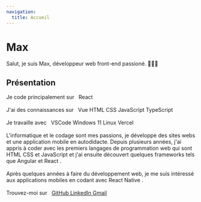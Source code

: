```yaml
---
navigation:
  title: Accueil
---
```


# Max

Salut, je suis Max, développeur web front-end passioné. 👨🏻‍💻

## Présentation

Je code principalement sur &nbsp;
            <span className="me-2 rounded bg-blue-100 px-2.5 py-0.5 text-xs font-medium text-blue-800 dark:bg-blue-900 dark:text-blue-300">
              React
            </span>
            <br />
            <br />
            J'ai des connaissances sur &nbsp;
            <span className="me-2 rounded bg-green-100 px-2.5 py-0.5 text-xs font-medium text-green-800 dark:bg-green-900 dark:text-green-300">
              Vue
            </span>
            <span className="me-2 rounded bg-red-100 px-2.5 py-0.5 text-xs font-medium text-red-800 dark:bg-red-900 dark:text-red-300">
              HTML
            </span>
            <span className="me-2 rounded bg-blue-100 px-2.5 py-0.5 text-xs font-medium text-blue-800 dark:bg-blue-900 dark:text-blue-300">
              CSS
            </span>
            <span className="me-2 rounded bg-yellow-100 px-2.5 py-0.5 text-xs font-medium text-yellow-800 dark:bg-yellow-900 dark:text-yellow-300">
              JavaScript
            </span>
            <span className="me-2 rounded bg-blue-100 px-2.5 py-0.5 text-xs font-medium text-blue-800 dark:bg-blue-900 dark:text-blue-300">
              TypeScript
            </span>
            <br />
            <br />
            Je travaille avec &nbsp;
            <span className="me-2 rounded bg-blue-100 px-2.5 py-0.5 text-xs font-medium text-blue-800 dark:bg-blue-900 dark:text-blue-300">
              VSCode
            </span>
            <span className="me-2 rounded bg-blue-100 px-2.5 py-0.5 text-xs font-medium text-blue-800 dark:bg-blue-900 dark:text-blue-300">
              Windows 11
            </span>
            <span className="me-2 rounded bg-yellow-100 px-2.5 py-0.5 text-xs font-medium text-yellow-800 dark:bg-yellow-900 dark:text-yellow-300">
              Linux
            </span>
            <span className="me-2 rounded bg-gray-100 px-2.5 py-0.5 text-xs font-medium text-gray-800 dark:bg-gray-700 dark:text-gray-300">
              Vercel
            </span>
            <br />
            <br />
            L'informatique et le codage sont mes passions, je développe des sites webs et une
            application mobile en autodidacte. Depuis plusieurs années, j'ai appris à coder avec les premiers langages de programmation web qui sont
            <span className="me-2 rounded bg-red-100 px-2.5 py-0.5 text-xs font-medium text-red-800 dark:bg-red-900 dark:text-red-300">
              HTML
            </span>
            <span className="me-2 rounded bg-blue-100 px-2.5 py-0.5 text-xs font-medium text-blue-800 dark:bg-blue-900 dark:text-blue-300">
              CSS
            </span>
            et
            <span className="me-2 rounded bg-yellow-100 px-2.5 py-0.5 text-xs font-medium text-yellow-800 dark:bg-yellow-900 dark:text-yellow-300">
              JavaScript
            </span>
            et j'ai ensuite découvert quelques frameworks tels que
            <span className="me-2 rounded bg-red-100 px-2.5 py-0.5 text-xs font-medium text-red-800 dark:bg-red-900 dark:text-red-300">
              Angular
            </span>
            et
            <span className="me-2 rounded bg-blue-100 px-2.5 py-0.5 text-xs font-medium text-blue-800 dark:bg-blue-900 dark:text-blue-300">
              React
            </span>.
            <br />
            <br />
            Après quelques années à faire du développement web, je me suis intéressé aux
            applications mobiles en codant avec
            <span className="me-2 rounded bg-blue-100 px-2.5 py-0.5 text-xs font-medium text-blue-800 dark:bg-blue-900 dark:text-blue-300">
              React Native
            </span>
            .
            <br />
            <br />
            Trouvez-moi sur &nbsp;
            <a
              href="https://github.com/mpcgt"
              target="_blank"
              className="me-2 inline-flex items-center justify-center rounded border border-gray-400 bg-gray-100 px-2.5 py-0.5 text-sm font-medium text-gray-800 hover:bg-gray-200 dark:bg-gray-700 dark:text-gray-400"
            >
              GitHub
            </a>
            <a
              href="https://linkedin.com/in/mpcgt"
              target="_blank"
              className="me-2 inline-flex items-center justify-center rounded border border-blue-400 bg-gray-100 px-2.5 py-0.5 text-sm font-medium text-blue-800 hover:bg-blue-200 dark:bg-blue-700 dark:text-blue-400"
            >
              LinkedIn
            </a>
            <a
              href="mailto:levetica.dev@gmail.com"
              target="_blank"
              className="me-2 inline-flex items-center justify-center rounded border border-red-400 bg-gray-100 px-2.5 py-0.5 text-sm font-medium text-red-800 hover:bg-red-200 dark:bg-red-700 dark:text-red-400"
            >
              Gmail
            </a>
          </p>

